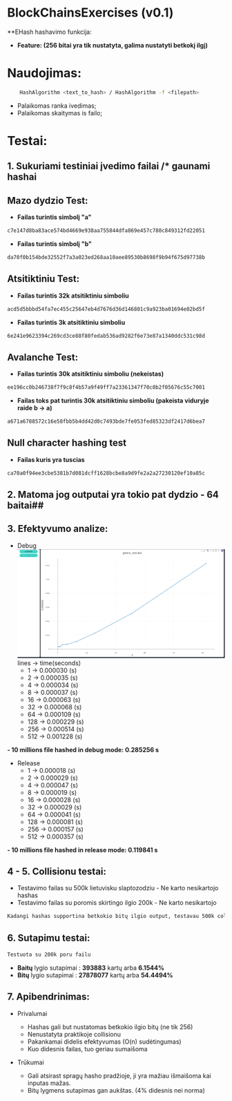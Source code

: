 # **BlockChainsExercises (v0.1)** #

**EHash hashavimo funkcija:
* **Feature: (256 bitai yra tik nustatyta, galima nustatyti betkokį ilgį)**

# Naudojimas:
```sh
    HashAlgorithm <text_to_hash> / HashAlgorithm -f <filepath>
```
* Palaikomas ranka ivedimas;
* Palaikomas skaitymas is failo;

# Testai:

## 1. Sukuriami testiniai įvedimo failai /* gaunami hashai ##

## **Mazo dydzio Test:** ##
* **Failas turintis simbolį "a"**
```txt
c7e147d8ba83ace574bd4669e938aa755844dfa869e457c780c849312fd22051
```
* **Failas turintis simbolį "b"**
```txt
da70f0b154bde32552f7a3a023ed268aa10aee89530b8698f9b94f675d97738b
```
## **Atsitiktiniu Test:** ##

* **Failas turintis 32k atsitiktiniu simboliu**
```txt
acd5d5bbbd54fa7ec455c25647eb4d7676d36d146801c9a923ba01694e02bd5f
```

* **Failas turintis 3k atsitiktiniu simboliu**
```txt
6e241e9623394c269cd3ce88f80fedab536ad9282f6e73e87a1340ddc531c98d
```
## **Avalanche Test:** ##

* **Failas turintis 30k atsitiktiniu simboliu (nekeistas)**
```txt
ee196cc0b246738f7f9c8f4b57a9f49ff7a23361347f70c0b2f05676c55c7001
```

* **Failas toks pat turintis 30k atsitiktiniu simboliu (pakeista viduryje raide b -> a)**
```txt
a671a6788572c16e58fbb5b4dd42d0c7493bde7fe053fed85323df2417d6bea7
```
## **Null character hashing test** ##

* **Failas kuris yra tuscias**
```txt
ca70a0f94ee3cbe5381b7d081dcff1628bcbe8a9d9fe2a2a27230120ef10a85c
```

## 2. Matoma jog outputai yra tokio pat dydzio - 64 baitai##

## 3. Efektyvumo analize: ##

 - Debug
    ![Alt text](/greicio_testas.png?raw=true "Optional Title")
    lines -> time(seconds)
    * 1 -> 0.000030 (s)
    * 2 -> 0.000035 (s)
    * 4 -> 0.000034 (s)
    * 8 -> 0.000037 (s)
    * 16 -> 0.000063 (s)
    * 32 -> 0.000068 (s)
    * 64 -> 0.000109 (s)
    * 128 -> 0.000229 (s)
    * 256 -> 0.000514 (s)
    * 512 -> 0.001228 (s)

**- 10 millions file hashed in debug mode: 0.285256 s**
- Release
    * 1 -> 0.000018 (s)
    * 2 -> 0.000029 (s)
    * 4 -> 0.000047 (s)
    * 8 -> 0.000019 (s)
    * 16 -> 0.000028 (s)
    * 32 -> 0.000029 (s)
    * 64 -> 0.000041 (s)
    * 128 -> 0.000081 (s)
    * 256 -> 0.000157 (s)
    * 512 -> 0.000357 (s)

**- 10 millions file hashed in release mode: 0.119841 s**


## 4 - 5. Collisionu testai: ##

* Testavimo failas su 500k lietuvisku slaptozodziu - Ne karto nesikartojo hashas
* Testavimo failas su poromis skirtingo ilgio 200k - Ne karto nesikartojo

```txt
Kadangi hashas supportina betkokio bitų ilgio output, testavau 500k collisionų failą su 64bit output hashu (16 baitų ilgio), nebuvo nė karto collisiono 500k dydžio faile.
```

## 6. Sutapimu testai: ##
```txt
Testuota su 200k poru failu
```
* **Baitų** lygio sutapimai : **393883** kartų arba **6.1544%**
* **Bitų** lygio sutapimai  : **27878077** kartų arba **54.4494%**

## 7. Apibendrinimas: ##

- Privalumai

    * Hashas gali but nustatomas betkokio ilgio bitų (ne tik 256)
    * Nenustatyta praktikoje collisionu
    * Pakankamai didelis efektyvumas (O(n) sudėtingumas)
    * Kuo didesnis failas, tuo geriau sumaišoma

- Trūkumai
    * Gali atsirast spragų hasho pradžioje, ji yra mažiau išmaišoma kai inputas mažas.
    * Bitų lygmens sutapimas gan aukštas. (4% didesnis nei norma)
